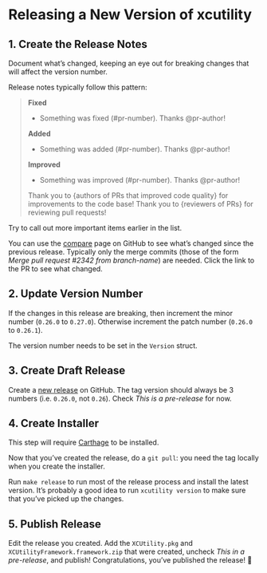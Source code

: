 # Releasing a New Version of xcutility
## 1. Create the Release Notes
Document what’s changed, keeping an eye out for breaking changes that will affect the version number.

Release notes typically follow this pattern:

> **Fixed**
> * Something was fixed (#pr-number). Thanks @pr-author!
> 
> **Added**
> * Something was added (#pr-number). Thanks @pr-author!
> 
> **Improved**
> * Something was improved (#pr-number). Thanks @pr-author!
> 
> Thank you to {authors of PRs that improved code quality} for improvements to the code base! Thank you to {reviewers of PRs} for reviewing pull requests!

Try to call out more important items earlier in the list.

You can use the [compare](https://github.com/jeffctown/xcutility/compare) page on GitHub to see what’s changed since the previous release. Typically only the merge commits (those of the form _Merge pull request #2342 from branch-name_) are needed. Click the link to the PR to see what changed.

## 2. Update Version Number
If the changes in this release are breaking, then increment the minor number (`0.26.0` to `0.27.0`). Otherwise increment the patch number (`0.26.0` to `0.26.1`).

The version number needs to be set in the `Version` struct.

## 3. Create Draft Release
Create a [new release](https://github.com/jeffctown/xcutility/releases/new) on GitHub. The tag version should always be 3 numbers (i.e. `0.26.0`, not `0.26`). Check _This is a pre-release_ for now.

## 4. Create Installer

This step will require [Carthage](https://github.com/Carthage/Carthage) to be installed.

Now that you’ve created the release, do a `git pull`: you need the tag locally when you create the installer.

Run `make release` to run most of the release process and install the latest version. It’s probably a good idea to run `xcutility version` to make sure that you’ve picked up the changes.

## 5. Publish Release
Edit the release you created. Add the `XCUtility.pkg` and `XCUtilityFramework.framework.zip` that were created, uncheck _This in a pre-release_, and publish! Congratulations, you’ve published the release! 👏
